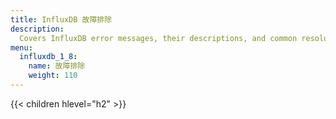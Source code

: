 ```yaml
---
title: InfluxDB 故障排除
description: 
  Covers InfluxDB error messages, their descriptions, and common resolutions.
menu:
  influxdb_1_8:
    name: 故障排除
    weight: 110
---
```


{{< children hlevel="h2" >}}